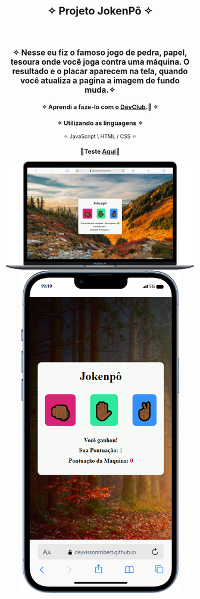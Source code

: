 <div align="center">
  
# ✧ Projeto JokenPô ✧
<br> <br>

## ✧ Nesse eu fiz o famoso jogo de pedra, papel, tesoura onde você joga contra uma máquina. O resultado e o placar aparecem na tela, quando você atualiza a pagina a imagem de fundo muda.✧

### ✧ Aprendi a faze-lo com o <a href="https://rodolfomori.com.br/devclub/" target="_blank">DevClub</a>.🚀 ✧

### ✧ Utilizando as linguagens ✧
✧ JavaScript \ HTML / CSS ✧
### <p>👾Teste <a href="https://deyvissonrobert.github.io/Projeto-6-JokenPo/" target="_blank">Aqui</a>👾</p>
  </div>

<div align="center" display="inline-block">
<img  alt="imagem do projeto no desktop" src="https://github.com/DeyvissonRobert/Projeto-6-JokenPo/blob/main/img/Jokenpo%20pc.png">
<img alt="imagem do projeto no mobile" src="https://github.com/DeyvissonRobert/Projeto-6-JokenPo/blob/main/img/Jokenpo%20mobile.png">
</div>
